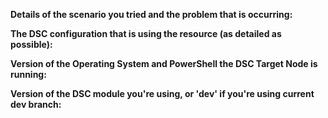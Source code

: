 <!--
Your feedback and support is greatly appreciated, thanks for contributing!

Please prefix the issue title with the resource name, i.e. 'xVMSwitch - Short description of my issue'
If the issue is module wide, prefix using the module name, i.e. 'xHyper-V - Short description of my issue'
Please provide the following information regarding your issue (place N/A if the fields that don't apply to your issue):
-->
**Details of the scenario you tried and the problem that is occurring:**

**The DSC configuration that is using the resource (as detailed as possible):**

**Version of the Operating System and PowerShell the DSC Target Node is running:**

**Version of the DSC module you're using, or 'dev' if you're using current dev branch:**
